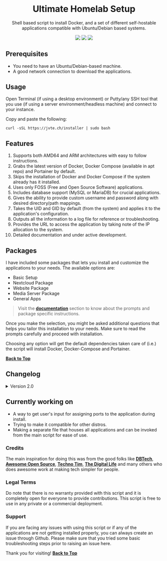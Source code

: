 <h1 align="center" style="margin-top: 0px;">Ultimate Homelab Setup</h1>

<p align="center" >Shell based script to install Docker, and a set of different self-hostable applications compatible with Ubuntu/Debian based systems.</p>

<p align="center">
<img src="https://img.shields.io/badge/Built%20with-%E2%9D%A4-ffffff"> <img src="https://img.shields.io/badge/Powered%20by-Coffee-ffffff"> <img src="https://img.shields.io/badge/License-GPLv3-ffffff">  
</p>

## Prerequisites
  - You need to have an Ubuntu/Debian-based machine.
  - A good network connection to download the applications.
 
## Usage

Open Terminal (if using a desktop environment) or Putty/any SSH tool that you use (if using a server environment/headless machine) and connect to your instance. 

Copy and paste the following:

```
curl -sSL https://jvte.ch/installer | sudo bash
```

## Features

1. Supports both AMD64 and ARM architectures with easy to follow instructions.
2. Grabs the latest version of Docker, Docker Compose (available in apt repo) and Portainer by default.
3. Skips the installation of Docker and Docker Compose if the system already has it installed.
4. Uses only FOSS (Free and Open Source Software) applications.
5. Includes database support (MySQL or MariaDB) for crucial applications.
6. Gives the ability to provide custom username and password along with desired directory/path mappings.
7. Takes the UID and GID by default (from the system) and applies it to the application's configuration.
8. Outputs all the information to a log file for reference or troubleshooting.
9. Provides the URL to access the application by taking note of the IP allocation to the system.
10. Detailed documentation and under active development.

## Packages

I have included some packages that lets you install and customize the applications to your needs. The available options are:

- Basic Setup
- Nextcloud Package
- Website Package
- Media Server Package
- General Apps

>Visit the **[documentation](https://github.com/Jayavel-S/homelab-ultimate/blob/main/docs/README.md)** section to know about the prompts and package specific instructions.

Once you make the selection, you might be asked additional questions that helps you tailor this installation to your needs. Make sure to read the prompts carefully and proceed with installation.

Choosing any option will get the default dependencies taken care of (i.e.) the script will install Docker, Docker-Compose and Portainer.

**[Back to Top](#ultimate-homelab-setup)**

## Changelog

<details><summary>Version 2.0</summary>
<p>

   - Added UI like support for getting user inputs using Whiptail.
   - Users can now just select the apps they want installed from the check list displayed.
   - Added Portainer check to see if Portainer is already installed.
   - Provided a selection menu for users to choose if they want to install Portainer or not.
   - Fixed the spinner! (previous version sometimes ended abruptly in some devices).

</p>
</details>

## Currently working on

   - A way to get user's input for assigning ports to the application during install.
   - Trying to make it compatible for other distros.
   - Making a separate file that houses all applications and can be invoked from the main script for ease of use.

### Credits
The main inspiration for doing this was from the good folks like **[DBTech](https://www.youtube.com/c/DBTechYT)**, **[Awesome Open Source](https://www.youtube.com/c/AwesomeOpenSource)**, **[Techno Tim](https://www.youtube.com/c/TechnoTimLive)**, **[The Digital Life](https://www.youtube.com/c/TheDigitalLifeTech)** and many others who does awesome work at making tech simpler for people. 

### Legal Terms

Do note that there is no warranty provided with this script and it is completely open for everyone to provide contributions. This script is free to use in any private or a commercial deployment.

### Support

If you are facing any issues with using this script or if any of the applications are not getting installed properly, you can always create an issue through Github. Please make sure that you tried some basic troubleshooting steps prior to raising an issue here.


Thank you for visiting! 
**[Back to Top](#ultimate-homelab-setup)**
